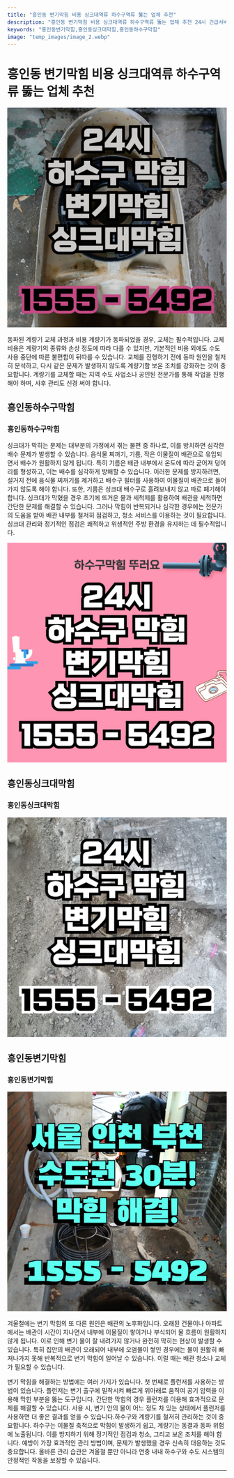 ```yaml
---
title: "흥인동 변기막힘 비용 싱크대역류 하수구역류 뚫는 업체 추천"
description: "흥인동 변기막힘 비용 싱크대역류 하수구역류 뚫는 업체 추천 24시 긴급서비스"
keywords: "흥인동변기막힘,흥인동싱크대막힘,흥인동하수구막힘"
image: "temp_images/image_2.webp"
---
```


# 흥인동 변기막힘 비용 싱크대역류 하수구역류 뚫는 업체 추천

![흥인동하수구막힘](temp_images/image_7.webp) 

동파된 계량기 교체 과정과 비용
계량기가 동파되었을 경우, 교체는 필수적입니다. 교체 비용은 계량기의 종류와 손상 정도에 따라 다를 수 있지만, 기본적인 비용 외에도 수도 사용 중단에 따른 불편함이 뒤따를 수 있습니다. 교체를 진행하기 전에 동파 원인을 철저히 분석하고, 다시 같은 문제가 발생하지 않도록 계량기함 보온 조치를 강화하는 것이 중요합니다. 계량기를 교체할 때는 지역 수도 사업소나 공인된 전문가를 통해 작업을 진행해야 하며, 사후 관리도 신경 써야 합니다.


## 흥인동하수구막힘

### 흥인동하수구막힘

싱크대가 막히는 문제는 대부분의 가정에서 겪는 불편 중 하나로, 이를 방치하면 심각한 배수 문제가 발생할 수 있습니다. 음식물 찌꺼기, 기름, 작은 이물질이 배관으로 유입되면서 배수가 원활하지 않게 됩니다. 특히 기름은 배관 내부에서 온도에 따라 굳어져 덩어리를 형성하고, 이는 배수를 심각하게 방해할 수 있습니다. 이러한 문제를 방지하려면, 설거지 전에 음식물 찌꺼기를 제거하고 배수구 필터를 사용하여 이물질이 배관으로 들어가지 않도록 해야 합니다. 또한, 기름은 싱크대 배수구로 흘려보내지 않고 따로 폐기해야 합니다. 싱크대가 막혔을 경우 초기에 뜨거운 물과 세척제를 활용하여 배관을 세척하면 간단한 문제를 해결할 수 있습니다. 그러나 막힘이 반복되거나 심각한 경우에는 전문가의 도움을 받아 배관 내부를 철저히 점검하고, 청소 서비스를 이용하는 것이 필요합니다. 싱크대 관리와 정기적인 점검은 쾌적하고 위생적인 주방 환경을 유지하는 데 필수적입니다.

![흥인동하수구막힘](temp_images/image_0.webp) 



## 흥인동싱크대막힘

### 흥인동싱크대막힘

![흥인동싱크대막힘](temp_images/image_8.webp) 



## 흥인동변기막힘

### 흥인동변기막힘

![흥인동변기막힘](temp_images/image_5.webp) 

  겨울철에는 변기 막힘의 또 다른 원인은 배관의 노후화입니다. 오래된 건물이나 아파트에서는 배관이 시간이 지나면서 내부에 이물질이 쌓이거나 부식되어 물 흐름이 원활하지 않게 됩니다. 이로 인해 변기 물이 잘 내려가지 않거나 완전히 막히는 현상이 발생할 수 있습니다. 특히 집안의 배관이 오래되어 내부에 오염물이 쌓인 경우에는 물이 원활히 빠져나가지 못해 반복적으로 변기 막힘이 일어날 수 있습니다. 이럴 때는 배관 청소나 교체가 필요할 수 있습니다.

변기 막힘을 해결하는 방법에는 여러 가지가 있습니다. 첫 번째로 플런저를 사용하는 방법이 있습니다. 플런저는 변기 출구에 밀착시켜 빠르게 위아래로 움직여 공기 압력을 이용해 막힌 부분을 뚫는 도구입니다. 간단한 막힘의 경우 플런저를 이용해 효과적으로 문제를 해결할 수 있습니다. 사용 시, 변기 안의 물이 어느 정도 차 있는 상태에서 플런저를 사용하면 더 좋은 결과를 얻을 수 있습니다.하수구와 계량기를 철저히 관리하는 것이 중요합니다. 하수구는 이물질 축적으로 막힘이 발생하기 쉽고, 계량기는 동결과 동파 위험에 노출됩니다. 이를 방지하기 위해 정기적인 점검과 청소, 그리고 보온 조치를 해야 합니다. 예방이 가장 효과적인 관리 방법이며, 문제가 발생했을 경우 신속히 대응하는 것도 중요합니다. 올바른 관리 습관은 겨울철 뿐만 아니라 연중 내내 하수구와 수도 시스템의 안정적인 작동을 보장할 수 있습니다.

---

